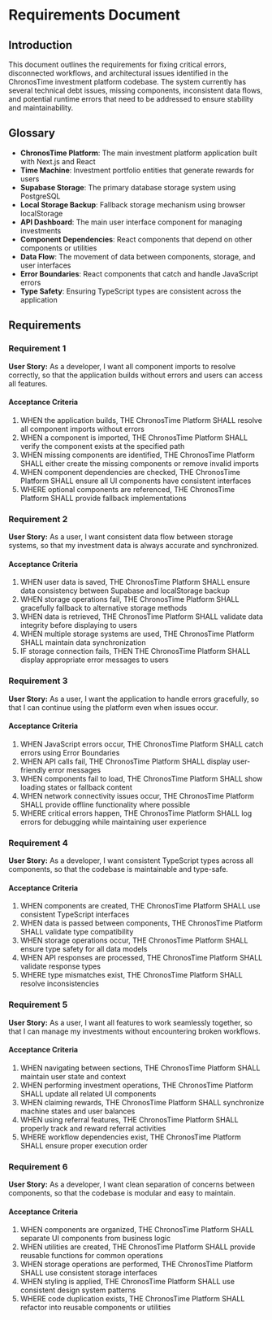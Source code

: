 # Requirements Document

## Introduction

This document outlines the requirements for fixing critical errors, disconnected workflows, and architectural issues identified in the ChronosTime investment platform codebase. The system currently has several technical debt issues, missing components, inconsistent data flows, and potential runtime errors that need to be addressed to ensure stability and maintainability.

## Glossary

- **ChronosTime Platform**: The main investment platform application built with Next.js and React
- **Time Machine**: Investment portfolio entities that generate rewards for users
- **Supabase Storage**: The primary database storage system using PostgreSQL
- **Local Storage Backup**: Fallback storage mechanism using browser localStorage
- **API Dashboard**: The main user interface component for managing investments
- **Component Dependencies**: React components that depend on other components or utilities
- **Data Flow**: The movement of data between components, storage, and user interfaces
- **Error Boundaries**: React components that catch and handle JavaScript errors
- **Type Safety**: Ensuring TypeScript types are consistent across the application

## Requirements

### Requirement 1

**User Story:** As a developer, I want all component imports to resolve correctly, so that the application builds without errors and users can access all features.

#### Acceptance Criteria

1. WHEN the application builds, THE ChronosTime Platform SHALL resolve all component imports without errors
2. WHEN a component is imported, THE ChronosTime Platform SHALL verify the component exists at the specified path
3. WHEN missing components are identified, THE ChronosTime Platform SHALL either create the missing components or remove invalid imports
4. WHEN component dependencies are checked, THE ChronosTime Platform SHALL ensure all UI components have consistent interfaces
5. WHERE optional components are referenced, THE ChronosTime Platform SHALL provide fallback implementations

### Requirement 2

**User Story:** As a user, I want consistent data flow between storage systems, so that my investment data is always accurate and synchronized.

#### Acceptance Criteria

1. WHEN user data is saved, THE ChronosTime Platform SHALL ensure data consistency between Supabase and localStorage backup
2. WHEN storage operations fail, THE ChronosTime Platform SHALL gracefully fallback to alternative storage methods
3. WHEN data is retrieved, THE ChronosTime Platform SHALL validate data integrity before displaying to users
4. WHEN multiple storage systems are used, THE ChronosTime Platform SHALL maintain data synchronization
5. IF storage connection fails, THEN THE ChronosTime Platform SHALL display appropriate error messages to users

### Requirement 3

**User Story:** As a user, I want the application to handle errors gracefully, so that I can continue using the platform even when issues occur.

#### Acceptance Criteria

1. WHEN JavaScript errors occur, THE ChronosTime Platform SHALL catch errors using Error Boundaries
2. WHEN API calls fail, THE ChronosTime Platform SHALL display user-friendly error messages
3. WHEN components fail to load, THE ChronosTime Platform SHALL show loading states or fallback content
4. WHEN network connectivity issues occur, THE ChronosTime Platform SHALL provide offline functionality where possible
5. WHERE critical errors happen, THE ChronosTime Platform SHALL log errors for debugging while maintaining user experience

### Requirement 4

**User Story:** As a developer, I want consistent TypeScript types across all components, so that the codebase is maintainable and type-safe.

#### Acceptance Criteria

1. WHEN components are created, THE ChronosTime Platform SHALL use consistent TypeScript interfaces
2. WHEN data is passed between components, THE ChronosTime Platform SHALL validate type compatibility
3. WHEN storage operations occur, THE ChronosTime Platform SHALL ensure type safety for all data models
4. WHEN API responses are processed, THE ChronosTime Platform SHALL validate response types
5. WHERE type mismatches exist, THE ChronosTime Platform SHALL resolve inconsistencies

### Requirement 5

**User Story:** As a user, I want all features to work seamlessly together, so that I can manage my investments without encountering broken workflows.

#### Acceptance Criteria

1. WHEN navigating between sections, THE ChronosTime Platform SHALL maintain user state and context
2. WHEN performing investment operations, THE ChronosTime Platform SHALL update all related UI components
3. WHEN claiming rewards, THE ChronosTime Platform SHALL synchronize machine states and user balances
4. WHEN using referral features, THE ChronosTime Platform SHALL properly track and reward referral activities
5. WHERE workflow dependencies exist, THE ChronosTime Platform SHALL ensure proper execution order

### Requirement 6

**User Story:** As a developer, I want clean separation of concerns between components, so that the codebase is modular and easy to maintain.

#### Acceptance Criteria

1. WHEN components are organized, THE ChronosTime Platform SHALL separate UI components from business logic
2. WHEN utilities are created, THE ChronosTime Platform SHALL provide reusable functions for common operations
3. WHEN storage operations are performed, THE ChronosTime Platform SHALL use consistent storage interfaces
4. WHEN styling is applied, THE ChronosTime Platform SHALL use consistent design system patterns
5. WHERE code duplication exists, THE ChronosTime Platform SHALL refactor into reusable components or utilities